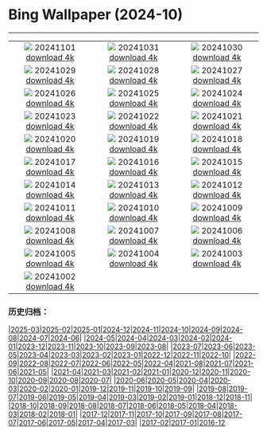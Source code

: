 # Bing Wallpaper (2024-10)
**************
| | | |
|:-:|:-:|:-:|
| ![](https://www.bing.com/th?id=OHR.VineyardsBlackForestFall_ES-ES8727705316_1920x1080.jpg) 20241101 [download 4k](https://www.bing.com/th?id=OHR.VineyardsBlackForestFall_ES-ES8727705316_UHD.jpg) | ![](https://www.bing.com/th?id=OHR.GargoyleParis_ES-ES3122762938_1920x1080.jpg) 20241031 [download 4k](https://www.bing.com/th?id=OHR.GargoyleParis_ES-ES3122762938_UHD.jpg) | ![](https://www.bing.com/th?id=OHR.HauntedEdinburgh_ES-ES3286905259_1920x1080.jpg) 20241030 [download 4k](https://www.bing.com/th?id=OHR.HauntedEdinburgh_ES-ES3286905259_UHD.jpg) |
| ![](https://www.bing.com/th?id=OHR.GreatOwl_ES-ES3211989343_1920x1080.jpg) 20241029 [download 4k](https://www.bing.com/th?id=OHR.GreatOwl_ES-ES3211989343_UHD.jpg) | ![](https://www.bing.com/th?id=OHR.GernikaAgriculturalFair_ES-ES3036304498_1920x1080.jpg) 20241028 [download 4k](https://www.bing.com/th?id=OHR.GernikaAgriculturalFair_ES-ES3036304498_UHD.jpg) | ![](https://www.bing.com/th?id=OHR.PolarBearHug_ES-ES2869289417_1920x1080.jpg) 20241027 [download 4k](https://www.bing.com/th?id=OHR.PolarBearHug_ES-ES2869289417_UHD.jpg) |
| ![](https://www.bing.com/th?id=OHR.GhostForest_ES-ES2765501989_1920x1080.jpg) 20241026 [download 4k](https://www.bing.com/th?id=OHR.GhostForest_ES-ES2765501989_UHD.jpg) | ![](https://www.bing.com/th?id=OHR.MontBlancMassif_ES-ES6175226361_1920x1080.jpg) 20241025 [download 4k](https://www.bing.com/th?id=OHR.MontBlancMassif_ES-ES6175226361_UHD.jpg) | ![](https://www.bing.com/th?id=OHR.BodieCalifornia_ES-ES5750296287_1920x1080.jpg) 20241024 [download 4k](https://www.bing.com/th?id=OHR.BodieCalifornia_ES-ES5750296287_UHD.jpg) |
| ![](https://www.bing.com/th?id=OHR.MadameSherriCastle_ES-ES5465850896_1920x1080.jpg) 20241023 [download 4k](https://www.bing.com/th?id=OHR.MadameSherriCastle_ES-ES5465850896_UHD.jpg) | ![](https://www.bing.com/th?id=OHR.MonsterDoor_ES-ES5024924639_1920x1080.jpg) 20241022 [download 4k](https://www.bing.com/th?id=OHR.MonsterDoor_ES-ES5024924639_UHD.jpg) | ![](https://www.bing.com/th?id=OHR.AutumnCypress_ES-ES3786999040_1920x1080.jpg) 20241021 [download 4k](https://www.bing.com/th?id=OHR.AutumnCypress_ES-ES3786999040_UHD.jpg) |
| ![](https://www.bing.com/th?id=OHR.SpanishBMXRacingChampionship_ES-ES3255025375_1920x1080.jpg) 20241020 [download 4k](https://www.bing.com/th?id=OHR.SpanishBMXRacingChampionship_ES-ES3255025375_UHD.jpg) | ![](https://www.bing.com/th?id=OHR.DenderaTemple_ES-ES2992345983_1920x1080.jpg) 20241019 [download 4k](https://www.bing.com/th?id=OHR.DenderaTemple_ES-ES2992345983_UHD.jpg) | ![](https://www.bing.com/th?id=OHR.CentralParkAutumn_ES-ES2052483366_1920x1080.jpg) 20241018 [download 4k](https://www.bing.com/th?id=OHR.CentralParkAutumn_ES-ES2052483366_UHD.jpg) |
| ![](https://www.bing.com/th?id=OHR.KochiaJapan_ES-ES7555433683_1920x1080.jpg) 20241017 [download 4k](https://www.bing.com/th?id=OHR.KochiaJapan_ES-ES7555433683_UHD.jpg) | ![](https://www.bing.com/th?id=OHR.FossilsDorset_ES-ES7126242224_1920x1080.jpg) 20241016 [download 4k](https://www.bing.com/th?id=OHR.FossilsDorset_ES-ES7126242224_UHD.jpg) | ![](https://www.bing.com/th?id=OHR.MaraMigration_ES-ES6687824832_1920x1080.jpg) 20241015 [download 4k](https://www.bing.com/th?id=OHR.MaraMigration_ES-ES6687824832_UHD.jpg) |
| ![](https://www.bing.com/th?id=OHR.CocoBeach_ES-ES6296595662_1920x1080.jpg) 20241014 [download 4k](https://www.bing.com/th?id=OHR.CocoBeach_ES-ES6296595662_UHD.jpg) | ![](https://www.bing.com/th?id=OHR.AlcazarSeville_ES-ES5812845635_1920x1080.jpg) 20241013 [download 4k](https://www.bing.com/th?id=OHR.AlcazarSeville_ES-ES5812845635_UHD.jpg) | ![](https://www.bing.com/th?id=OHR.NationalDaySpain_ES-ES5367780660_1920x1080.jpg) 20241012 [download 4k](https://www.bing.com/th?id=OHR.NationalDaySpain_ES-ES5367780660_UHD.jpg) |
| ![](https://www.bing.com/th?id=OHR.CelticColours_ES-ES5079462677_1920x1080.jpg) 20241011 [download 4k](https://www.bing.com/th?id=OHR.CelticColours_ES-ES5079462677_UHD.jpg) | ![](https://www.bing.com/th?id=OHR.SoranoItaly_ES-ES4580008999_1920x1080.jpg) 20241010 [download 4k](https://www.bing.com/th?id=OHR.SoranoItaly_ES-ES4580008999_UHD.jpg) | ![](https://www.bing.com/th?id=OHR.ValencianCommunityDay_ES-ES3800849139_1920x1080.jpg) 20241009 [download 4k](https://www.bing.com/th?id=OHR.ValencianCommunityDay_ES-ES3800849139_UHD.jpg) |
| ![](https://www.bing.com/th?id=OHR.MototiOctopus_ES-ES5895237621_1920x1080.jpg) 20241008 [download 4k](https://www.bing.com/th?id=OHR.MototiOctopus_ES-ES5895237621_UHD.jpg) | ![](https://www.bing.com/th?id=OHR.ElbePhilharmonic_ES-ES5119623297_1920x1080.jpg) 20241007 [download 4k](https://www.bing.com/th?id=OHR.ElbePhilharmonic_ES-ES5119623297_UHD.jpg) | ![](https://www.bing.com/th?id=OHR.CoyoteGulch_ES-ES4387990059_1920x1080.jpg) 20241006 [download 4k](https://www.bing.com/th?id=OHR.CoyoteGulch_ES-ES4387990059_UHD.jpg) |
| ![](https://www.bing.com/th?id=OHR.ElephantTeacher_ES-ES3979458374_1920x1080.jpg) 20241005 [download 4k](https://www.bing.com/th?id=OHR.ElephantTeacher_ES-ES3979458374_UHD.jpg) | ![](https://www.bing.com/th?id=OHR.EuropaMoon_ES-ES3412713189_1920x1080.jpg) 20241004 [download 4k](https://www.bing.com/th?id=OHR.EuropaMoon_ES-ES3412713189_UHD.jpg) | ![](https://www.bing.com/th?id=OHR.TajMahalReflection_ES-ES8913986837_1920x1080.jpg) 20241003 [download 4k](https://www.bing.com/th?id=OHR.TajMahalReflection_ES-ES8913986837_UHD.jpg) |
| ![](https://www.bing.com/th?id=OHR.WindRiverAlaska_ES-ES8759556156_1920x1080.jpg) 20241002 [download 4k](https://www.bing.com/th?id=OHR.WindRiverAlaska_ES-ES8759556156_UHD.jpg) |  |  |

### 历史归档：

|[2025-03](/../2025-03/2025-03.md)|[2025-02](/../2025-02/2025-02.md)|[2025-01](/../2025-01/2025-01.md)|[2024-12](/../2024-12/2024-12.md)|[2024-11](/../2024-11/2024-11.md)|[2024-10](/2024-10.md)|[2024-09](/../2024-09/2024-09.md)|[2024-08](/../2024-08/2024-08.md)|[2024-07](/../2024-07/2024-07.md)|[2024-06](/../2024-06/2024-06.md)|
|[2024-05](/../2024-05/2024-05.md)|[2024-04](/../2024-04/2024-04.md)|[2024-03](/../2024-03/2024-03.md)|[2024-02](/../2024-02/2024-02.md)|[2024-01](/../2024-01/2024-01.md)|[2023-12](/../2023-12/2023-12.md)|[2023-11](/../2023-11/2023-11.md)|[2023-10](/../2023-10/2023-10.md)|[2023-09](/../2023-09/2023-09.md)|[2023-08](/../2023-08/2023-08.md)|
|[2023-07](/../2023-07/2023-07.md)|[2023-06](/../2023-06/2023-06.md)|[2023-05](/../2023-05/2023-05.md)|[2023-04](/../2023-04/2023-04.md)|[2023-03](/../2023-03/2023-03.md)|[2023-02](/../2023-02/2023-02.md)|[2023-01](/../2023-01/2023-01.md)|[2022-12](/../2022-12/2022-12.md)|[2022-11](/../2022-11/2022-11.md)|[2022-10](/../2022-10/2022-10.md)|
|[2022-09](/../2022-09/2022-09.md)|[2022-08](/../2022-08/2022-08.md)|[2022-07](/../2022-07/2022-07.md)|[2022-06](/../2022-06/2022-06.md)|[2022-05](/../2022-05/2022-05.md)|[2022-04](/../2022-04/2022-04.md)|[2021-08](/../2021-08/2021-08.md)|[2021-07](/../2021-07/2021-07.md)|[2021-06](/../2021-06/2021-06.md)|[2021-05](/../2021-05/2021-05.md)|
|[2021-04](/../2021-04/2021-04.md)|[2021-03](/../2021-03/2021-03.md)|[2021-02](/../2021-02/2021-02.md)|[2021-01](/../2021-01/2021-01.md)|[2020-12](/../2020-12/2020-12.md)|[2020-11](/../2020-11/2020-11.md)|[2020-10](/../2020-10/2020-10.md)|[2020-09](/../2020-09/2020-09.md)|[2020-08](/../2020-08/2020-08.md)|[2020-07](/../2020-07/2020-07.md)|
|[2020-06](/../2020-06/2020-06.md)|[2020-05](/../2020-05/2020-05.md)|[2020-04](/../2020-04/2020-04.md)|[2020-03](/../2020-03/2020-03.md)|[2020-02](/../2020-02/2020-02.md)|[2020-01](/../2020-01/2020-01.md)|[2019-12](/../2019-12/2019-12.md)|[2019-11](/../2019-11/2019-11.md)|[2019-10](/../2019-10/2019-10.md)|[2019-09](/../2019-09/2019-09.md)|
|[2019-08](/../2019-08/2019-08.md)|[2019-07](/../2019-07/2019-07.md)|[2019-06](/../2019-06/2019-06.md)|[2019-05](/../2019-05/2019-05.md)|[2019-04](/../2019-04/2019-04.md)|[2019-03](/../2019-03/2019-03.md)|[2019-02](/../2019-02/2019-02.md)|[2019-01](/../2019-01/2019-01.md)|[2018-12](/../2018-12/2018-12.md)|[2018-11](/../2018-11/2018-11.md)|
|[2018-10](/../2018-10/2018-10.md)|[2018-09](/../2018-09/2018-09.md)|[2018-08](/../2018-08/2018-08.md)|[2018-07](/../2018-07/2018-07.md)|[2018-06](/../2018-06/2018-06.md)|[2018-05](/../2018-05/2018-05.md)|[2018-04](/../2018-04/2018-04.md)|[2018-03](/../2018-03/2018-03.md)|[2018-02](/../2018-02/2018-02.md)|[2018-01](/../2018-01/2018-01.md)|
|[2017-12](/../2017-12/2017-12.md)|[2017-11](/../2017-11/2017-11.md)|[2017-10](/../2017-10/2017-10.md)|[2017-09](/../2017-09/2017-09.md)|[2017-08](/../2017-08/2017-08.md)|[2017-07](/../2017-07/2017-07.md)|[2017-06](/../2017-06/2017-06.md)|[2017-05](/../2017-05/2017-05.md)|[2017-04](/../2017-04/2017-04.md)|[2017-03](/../2017-03/2017-03.md)|
|[2017-02](/../2017-02/2017-02.md)|[2017-01](/../2017-01/2017-01.md)|[2016-12](/../2016-12/2016-12.md)